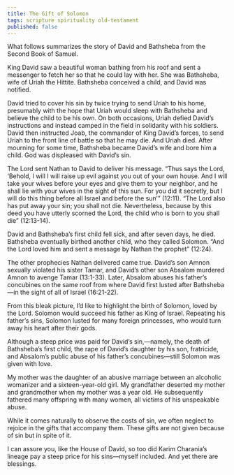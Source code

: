 ```yaml
---
title: The Gift of Solomon
tags: scripture spirituality old-testament
published: false
---
```

What follows summarizes the story of David and Bathsheba from the Second Book of Samuel.

King David saw a beautiful woman bathing from his roof and sent a messenger to fetch her so that he could lay with her. She was Bathsheba, wife of Uriah the Hittite. Bathsheba conceived a child, and David was notified.

David tried to cover his sin by twice trying to send Uriah to his home, presumably with the hope that Uriah would sleep with Bathsheba and believe the child to be his own. On both occasions, Uriah defied David’s instructions and instead camped in the field in solidarity with his soldiers. David then instructed Joab, the commander of King David’s forces, to send Uriah to the front line of battle so that he may die. And Uriah died. After mourning for some time, Bathsheba became David’s wife and bore him a child. God was displeased with David’s sin.

The Lord sent Nathan to David to deliver his message. “Thus says the Lord, ‘Behold, I will I will raise up evil against you out of your own house. And I will take your wives before your eyes and give them to your neighbor, and he shall lie with your wives in the sight of this sun. For you did it secretly, but I will do this thing before all Israel and before the sun’” (12:11). “The Lord also has put away your sin; you shall not die. Nevertheless, because by this deed you have utterly scorned the Lord, the child who is born to you shall die” (12:13-14).

David and Bathsheba’s first child fell sick, and after seven days, he died. Bathsheba eventually birthed another child, who they called Solomon. “And the Lord loved him and sent a message by Nathan the prophet” (12:24). 

The other prophecies Nathan delivered came true. David’s son Amnon sexually violated his sister Tamar, and David’s other son Absalom murdered Amnon to avenge Tamar (13:1-33). Later, Absalom abuses his father’s concubines on the same roof from where David first lusted after Bathsheba—in the sight of all of Israel (16:21-22).

From this bleak picture, I’d like to highlight the birth of Solomon, loved by the Lord. Solomon would succeed his father as King of Israel. Repeating his father’s sins, Solomon lusted for many foreign princesses, who would turn away his heart after their gods.

Although a steep price was paid for David’s sin,—namely, the death of Bathsheba’s first child, the rape of David’s daughter by his son, fratricide, and Absalom’s public abuse of his father’s concubines—still Solomon was given with love.

My mother was the daughter of an abusive marriage between an alcoholic womanizer and a sixteen-year-old girl. My grandfather deserted my mother and grandmother when my mother was a year old. He subsequently fathered many offspring with many women, all victims of his unspeakable abuse. 

While it comes naturally to observe the costs of sin, we often neglect to rejoice in the gifts that accompany them. These gifts are not given because of sin but in spite of it.

I can assure you, like the House of David, so too did Karim Charania’s lineage pay a steep price for his sins—myself included. And yet there are blessings.